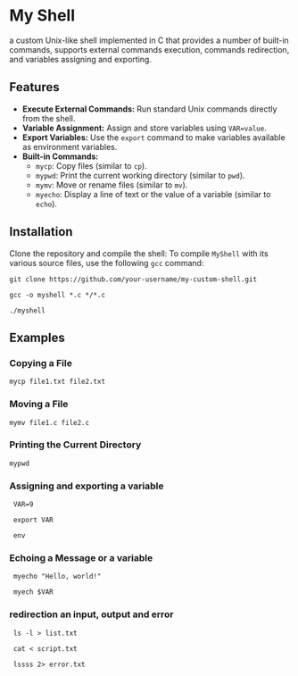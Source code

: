 # My Shell

a custom Unix-like shell implemented in C that provides a number of built-in commands, supports external commands execution, commands redirection, and variables assigning and exporting.

## Features

- **Execute External Commands:** Run standard Unix commands directly from the shell.
- **Variable Assignment:** Assign and store variables using `VAR=value`.
- **Export Variables:** Use the `export` command to make variables available as environment variables.
- **Built-in Commands:**
  - `mycp`: Copy files (similar to `cp`).
  - `mypwd`: Print the current working directory (similar to `pwd`).
  - `mymv`: Move or rename files (similar to `mv`).
  - `myecho`: Display a line of text or the value of a variable (similar to `echo`).

## Installation

Clone the repository and compile the shell:
To compile `MyShell` with its various source files, use the following `gcc` command: 
  ```
git clone https://github.com/your-username/my-custom-shell.git
```
```
gcc -o myshell *.c */*.c
```
```
./myshell
```
## Examples 

### Copying a File
```
mycp file1.txt file2.txt
```

### Moving a File
```
mymv file1.c file2.c
```

### Printing the Current Directory
```
mypwd
```

### Assigning and exporting a variable
```
 VAR=9
```
```
 export VAR
```
```
 env
```

### Echoing a Message or a variable
```
 myecho "Hello, world!"
```
```
 myech $VAR
```

### redirection an input, output and error
```
 ls -l > list.txt
 ```
```
 cat < script.txt
```
```
 lssss 2> error.txt
```
